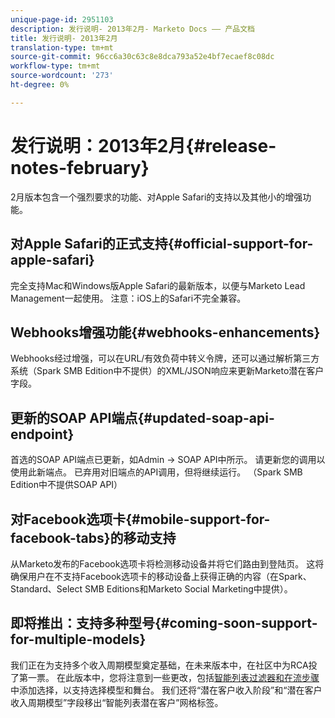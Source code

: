 ```yaml
---
unique-page-id: 2951103
description: 发行说明- 2013年2月- Marketo Docs —— 产品文档
title: 发行说明- 2013年2月
translation-type: tm+mt
source-git-commit: 96cc6a30c63c8e8dca793a52e4bf7ecaef8c08dc
workflow-type: tm+mt
source-wordcount: '273'
ht-degree: 0%

---
```



# 发行说明：2013年2月{#release-notes-february}

2月版本包含一个强烈要求的功能、对Apple Safari的支持以及其他小的增强功能。

## 对Apple Safari的正式支持{#official-support-for-apple-safari}

完全支持Mac和Windows版Apple Safari的最新版本，以便与Marketo Lead Management一起使用。 注意：iOS上的Safari不完全兼容。

## Webhooks增强功能{#webhooks-enhancements}

Webhooks经过增强，可以在URL/有效负荷中转义令牌，还可以通过解析第三方系统（Spark SMB Edition中不提供）的XML/JSON响应来更新Marketo潜在客户字段。

## 更新的SOAP API端点{#updated-soap-api-endpoint}

首选的SOAP API端点已更新，如Admin -> SOAP API中所示。 请更新您的调用以使用此新端点。 已弃用对旧端点的API调用，但将继续运行。 （Spark SMB Edition中不提供SOAP API）

## 对Facebook选项卡{#mobile-support-for-facebook-tabs}的移动支持

从Marketo发布的Facebook选项卡将检测移动设备并将它们路由到登陆页。 这将确保用户在不支持Facebook选项卡的移动设备上获得正确的内容（在Spark、Standard、Select SMB Editions和Marketo Social Marketing中提供）。

## 即将推出：支持多种型号{#coming-soon-support-for-multiple-models}

我们正在为支持多个收入周期模型奠定基础，在未来版本中，在社区中为RCA投了第一票。 在此版本中，您将注意到一些更改，包括[智能列表过滤器和在流步骤](../../product-docs/reporting/revenue-cycle-analytics/revenue-cycle-models/find-all-leads-in-a-revenue-cycle-model.md)中添加选择，以支持选择模型和舞台。 我们还将“潜在客户收入阶段”和“潜在客户收入周期模型”字段移出“智能列表潜在客户”网格标签。
